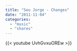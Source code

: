 ```yaml
---
title: "Seu Jorge - Changes"
date: "2011-11-04"
categories:
  - "music"
  - "shares"
---
```


{{< youtube UvhGvxuOREw >}}
